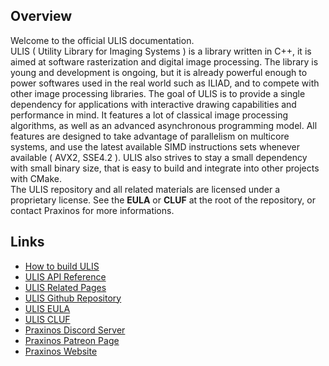 ## Overview
Welcome to the official ULIS documentation.  
ULIS ( Utility Library for Imaging Systems ) is a library written in C++, it is aimed at software rasterization and digital image processing. The library is young and development is ongoing, but it is already powerful enough to power softwares used in the real world such as ILIAD, and to compete with other image processing libraries. The goal of ULIS is to provide a single dependency for applications with interactive drawing capabilities and performance in mind. It features a lot of classical image processing algorithms, as well as an advanced asynchronous programming model. All features are designed to take advantage of parallelism on multicore systems, and use the latest available SIMD instructions sets whenever available ( AVX2, SSE4.2 ). ULIS also strives to stay a small dependency with small binary size, that is easy to build and integrate into other projects with CMake.  
The ULIS repository and all related materials are licensed under a proprietary license. See the **EULA** or **CLUF** at the root of the repository, or contact Praxinos for more informations.

## Links
- [How to build ULIS](md_documentation_manual__build_from_source.html)
- [ULIS API Reference](classes.html)
- [ULIS Related Pages](pages.html)
- [ULIS Github Repository](https://github.com/Praxinos/ULIS)
- [ULIS EULA](ULIS_EULA.txt)
- [ULIS CLUF](ULIS_CLUF.txt)
- [Praxinos Discord Server](https://discord.com/invite/gEd6pj7)
- [Praxinos Patreon Page](https://www.patreon.com/praxinos)
- [Praxinos Website](https://praxinos.coop/)